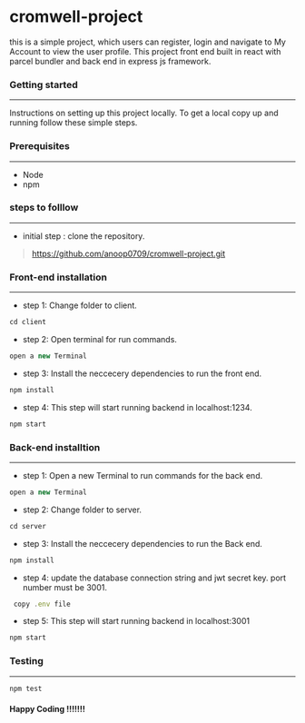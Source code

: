# cromwell-project

this is a simple project, which users can register, login and navigate to  My Account to view the user profile. This project front end built in react with parcel bundler and back end in express js framework.

### Getting started
---
Instructions on setting up this project locally. To get a local copy up and running follow these simple steps.

### Prerequisites
---
 - Node
 - npm
 

 ### steps to folllow
 ---
- initial step : clone the repository. 
> https://github.com/anoop0709/cromwell-project.git

### Front-end installation
---
- step 1: Change folder to client.
```js
cd client
```
- step 2: Open terminal for run commands.
```js
open a new Terminal
```
- step 3: Install the neccecery dependencies to run the front end.
```js
npm install
```
- step 4:  This step will start running backend in localhost:1234. 
```js
npm start
```


### Back-end installtion
---

- step 1: Open a new Terminal to run commands for the back end.
```js
open a new Terminal
```
- step 2: Change folder to server.
```js
cd server
```
- step 3: Install the neccecery dependencies to run the Back end.
```js
npm install
```
- step 4: update the database connection string and jwt secret key. port number must be 3001.
```js
 copy .env file
```
- step 5: This step will start running backend in localhost:3001 
```js
npm start
```

### Testing
---
```js
npm test
```


#### Happy Coding !!!!!!!
